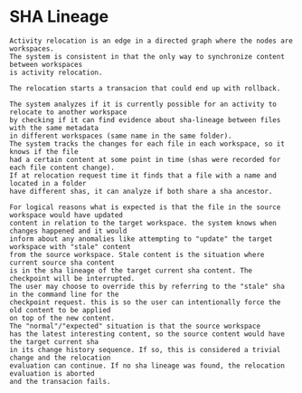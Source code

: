 
  # SHA Lineage

    Activity relocation is an edge in a directed graph where the nodes are workspaces.
    The system is consistent in that the only way to synchronize content between workspaces
    is activity relocation.

    The relocation starts a transacion that could end up with rollback.

    The system analyzes if it is currently possible for an activity to relocate to another workspace
    by checking if it can find evidence about sha-lineage between files with the same metadata
    in different workspaces (same name in the same folder).
    The system tracks the changes for each file in each workspace, so it knows if the file
    had a certain content at some point in time (shas were recorded for each file content change).
    If at relocation request time it finds that a file with a name and located in a folder
    have different shas, it can analyze if both share a sha ancestor.

    For logical reasons what is expected is that the file in the source workspace would have updated
    content in relation to the target workspace. the system knows when changes happened and it would
    inform about any anomalies like attempting to "update" the target workspace with "stale" content
    from the source workspace. Stale content is the situation where current source sha content
    is in the sha lineage of the target current sha content. The checkpoint will be interrupted.
    The user may choose to override this by referring to the "stale" sha in the command line for the
    checkpoint request. this is so the user can intentionally force the old content to be applied
    on top of the new content.
    The "normal"/"expected" situation is that the source workspace
    has the latest interesting content, so the source content would have the target current sha
    in its change history sequence. If so, this is considered a trivial change and the relocation
    evaluation can continue. If no sha lineage was found, the relocation evaluation is aborted
    and the transacion fails.
